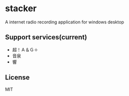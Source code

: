 # stacker
A internet radio recording application for windows desktop

## Support services(current)
- 超！Ａ＆Ｇ＋
- 音泉
- 響

## License
MIT
